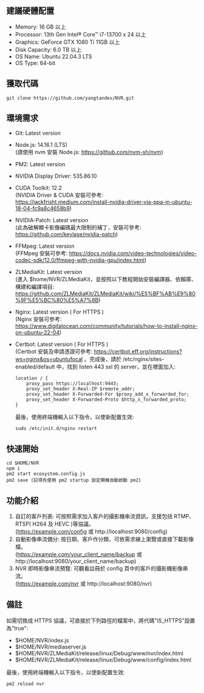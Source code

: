 ## 建議硬體配置

-   Memory: 16 GB 以上
-   Processor: 13th Gen Intel® Core™ i7-13700 x 24 以上
-   Graphics: GeForce GTX 1080 Ti 11GB 以上
-   Disk Capacity: 6.0 TB 以上
-   OS Name: Ubuntu 22.04.3 LTS
-   OS Type: 64-bit

## 獲取代碼

```
git clone https://github.com/yangtandev/NVR.git
```

## 環境需求

-   Git: Latest version
-   Node.js: 14.16.1 (LTS)  
     (請使用 nvm 安裝 Node.js: https://github.com/nvm-sh/nvm)
-   PM2: Latest version
-   NVIDIA Display Driver: 535.86.10
-   CUDA Toolkit: 12.2  
    (NVIDIA Driver & CUDA 安裝可參考: https://jackfrisht.medium.com/install-nvidia-driver-via-ppa-in-ubuntu-18-04-fc9a8c4658b9)
-   NVIDIA-Patch: Latest version  
    (此為破解顯卡影像編碼最大限制的補丁，安裝可參考: https://github.com/keylase/nvidia-patch)
-   FFMpeg: Latest version  
    (FFMpeg 安裝可參考: https://docs.nvidia.com/video-technologies/video-codec-sdk/12.0/ffmpeg-with-nvidia-gpu/index.html)
-   ZLMediaKit: Latest version  
    (進入 $home/NVR/ZLMediaKit，並按照以下教程開始安裝編譯器、依賴庫、構建和編譯項目: https://github.com/ZLMediaKit/ZLMediaKit/wiki/%E5%BF%AB%E9%80%9F%E5%BC%80%E5%A7%8B)
-   Nginx: Latest version ( For HTTPS )  
    (Nginx 安裝可參考: https://www.digitalocean.com/community/tutorials/how-to-install-nginx-on-ubuntu-22-04)
-   Certbot: Latest version ( For HTTPS )  
    (Certbot 安裝及申請憑證可參考: https://certbot.eff.org/instructions?ws=nginx&os=ubuntufocal 。完成後，請於 /etc/nginx/sites-enabled/default 中，找到 listen 443 ssl 的 server，並在裡面加入:

    ```
    location / {
        proxy_pass https://localhost:9443;
        proxy_set_header X-Real-IP $remote_addr;
        proxy_set_header X-Forwarded-For $proxy_add_x_forwarded_for;
        proxy_set_header X-Forwarded-Proto $http_x_forwarded_proto;
    }
    ```

    最後，使用終端機輸入以下指令，以使新配置生效:

    ```
    sudo /etc/init.d/nginx restart
    ```

## 快速開始

```
cd $HOME/NVR
npm i
pm2 start ecosystem.config.js
pm2 save (記得先使用 pm2 startup 設定開機自動啟動 pm2)
```

## 功能介紹

1. 自訂的客戶列表: 可按照需求加入客戶的攝影機串流資訊，支援包括 RTMP、RTSP( H264 及 HEVC )等協議。  
   (https://example.com/config 或 http://localhost:9080/config)
2. 自動影像串流備分: 按日期、客戶作分類，可依需求線上瀏覽或直接下載影像檔。  
   (https://example.com/your_client_name/backup 或 http://localhost:9080/your_client_name/backup)
3. NVR 即時影像串流預覽: 可觀看註冊於 config 頁中的客戶的攝影機影像串流。  
   (https://example.com/nvr 或 http://localhost:9080/nvr)

## 備註

如需切換成 HTTPS 協議，可直接於下列路徑的檔案中，將代碼"IS_HTTPS"設置為"true":

-   $HOME/NVR/index.js
-   $HOME/NVR/mediaserver.js
-   $HOME/NVR/ZLMediaKit/release/linux/Debug/www/nvr/index.html
-   $HOME/NVR/ZLMediaKit/release/linux/Debug/www/config/index.html

最後，使用終端機輸入以下指令，以使新配置生效:

```
pm2 reload nvr
```
